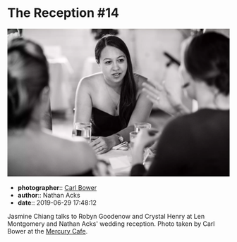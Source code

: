 # The Reception \#14

![Jasmine Chiang talks to Robyn Goodenow and Crystal Henry](assets/2019-06-29-set-3-the-reception-14.webp)

* **photographer**:: [Carl Bower](https://carlbowerphotos.com)  
* **author**:: Nathan Acks  
* **date**:: 2019-06-29 17:48:12

Jasmine Chiang talks to Robyn Goodenow and Crystal Henry at Len Montgomery and Nathan Acks' wedding reception. Photo taken by Carl Bower at the [Mercury Cafe](http://mercurycafe.com).
